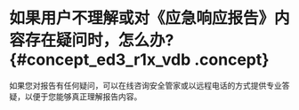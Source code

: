 # 如果用户不理解或对《应急响应报告》内容存在疑问时，怎么办? {#concept_ed3_r1x_vdb .concept}

如果您对报告有任何疑问，可以在线咨询安全管家或以远程电话的方式提供专业答疑，以便于您能够真正理解报告内容。

